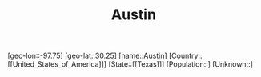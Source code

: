﻿---
title: "Austin"
location: [30.25,-97.75]
type: City
tags:
- geo/City


SpocWebEntityId: 1893
isDeleted: false
confidential: public

---
[geo-lon::-97.75]
[geo-lat::30.25]
[name::Austin]
[Country::[[United_States_of_America]]]
[State::[[Texas]]]
[Population::]
[Unknown::]

